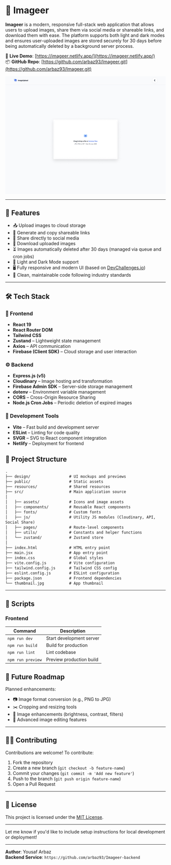 # 🌄 Imageer

**Imageer** is a modern, responsive full-stack web application that allows users to upload images, share them via social media or shareable links, and download them with ease. The platform supports both light and dark modes and ensures user-uploaded images are stored securely for 30 days before being automatically deleted by a background server process.

🔗 **Live Demo**: [https://imageer.netlify.app/](https://imageer.netlify.app/)  
📦 **GitHub Repo**: [https://github.com/arbaz93/Imageer.git](https://github.com/arbaz93/Imageer.git)

![Imageer Preview](design/Desktop_1350px.jpg)

---

## 🚀 Features

- 📤 Upload images to cloud storage
- 🔗 Generate and copy shareable links
- 📣 Share directly to social media
- 💾 Download uploaded images
- ⏳ Images automatically deleted after 30 days (managed via queue and cron jobs)
- 🌙 Light and Dark Mode support
- 🖥️ Fully responsive and modern UI (based on [DevChallenges.io](https://devchallenges.io/))
- 🧹 Clean, maintainable code following industry standards

---

## 🛠️ Tech Stack

### 🔧 Frontend

- **React 19**
- **React Router DOM**
- **Tailwind CSS**
- **Zustand** – Lightweight state management
- **Axios** – API communication
- **Firebase (Client SDK)** – Cloud storage and user interaction

### ⚙️ Backend

- **Express.js (v5)**
- **Cloudinary** – Image hosting and transformation
- **Firebase Admin SDK** – Server-side storage management
- **dotenv** – Environment variable management
- **CORS** – Cross-Origin Resource Sharing
- **Node.js Cron Jobs** – Periodic deletion of expired images

### 🧰 Development Tools

- **Vite** – Fast build and development server
- **ESLint** – Linting for code quality
- **SVGR** – SVG to React component integration
- **Netlify** – Deployment for frontend


## 📁 Project Structure

```
.
├── design/                 # UI mockups and previews
├── public/                 # Static assets
├── resources/              # Shared resources
├── src/                    # Main application source
│
│   ├── assets/             # Icons and image assets
│   ├── components/         # Reusable React components
│   ├── fonts/              # Custom fonts
│   ├── js/                 # Utility JS modules (Cloudinary, API, Social Share)
│   ├── pages/              # Route-level components
│   ├── utils/              # Constants and helper functions
│   └── zustand/            # Zustand store
│
├── index.html              # HTML entry point
├── main.jsx                # App entry point
├── index.css               # Global styles
├── vite.config.js          # Vite configuration
├── tailwind.config.js      # Tailwind CSS config
├── eslint.config.js        # ESLint configuration
├── package.json            # Frontend dependencies
└── thumbnail.jpg           # App thumbnail

```
---

## 🧪 Scripts

### Frontend

| Command           | Description              |
|-------------------|--------------------------|
| `npm run dev`     | Start development server |
| `npm run build`   | Build for production     |
| `npm run lint`    | Lint codebase            |
| `npm run preview` | Preview production build |


## 🎯 Future Roadmap

Planned enhancements:

- 📷 Image format conversion (e.g., PNG to JPG)
- ✂️ Cropping and resizing tools
- 🌟 Image enhancements (brightness, contrast, filters)
- 🔧 Advanced image editing features

---

## 🧑‍💻 Contributing

Contributions are welcome! To contribute:

1. Fork the repository
2. Create a new branch (`git checkout -b feature-name`)
3. Commit your changes (`git commit -m 'Add new feature'`)
4. Push to the branch (`git push origin feature-name`)
5. Open a Pull Request

---

## 📄 License

This project is licensed under the [MIT License](LICENSE).

---

Let me know if you'd like to include setup instructions for local development or deployment!

---

**Author**: Yousaf Arbaz  
**Backend Service**: `https://github.com/arbaz93/Imageer-backend`